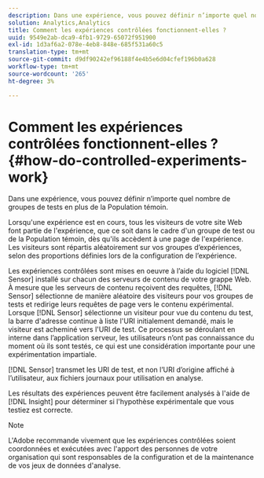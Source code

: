 ```yaml
---
description: Dans une expérience, vous pouvez définir n’importe quel nombre de groupes de tests en plus de la Population témoin.
solution: Analytics,Analytics
title: Comment les expériences contrôlées fonctionnent-elles ?
uuid: 9549e2ab-dca9-4fb1-9729-65072f951900
exl-id: 1d3af6a2-078e-4eb8-848e-685f531a60c5
translation-type: tm+mt
source-git-commit: d9df90242ef96188f4e4b5e6d04cfef196b0a628
workflow-type: tm+mt
source-wordcount: '265'
ht-degree: 3%

---
```


# Comment les expériences contrôlées fonctionnent-elles ?{#how-do-controlled-experiments-work}

Dans une expérience, vous pouvez définir n’importe quel nombre de groupes de tests en plus de la Population témoin.

Lorsqu&#39;une expérience est en cours, tous les visiteurs de votre site Web font partie de l&#39;expérience, que ce soit dans le cadre d&#39;un groupe de test ou de la Population témoin, dès qu&#39;ils accèdent à une page de l&#39;expérience. Les visiteurs sont répartis aléatoirement sur vos groupes d’expériences, selon des proportions définies lors de la configuration de l’expérience.

Les expériences contrôlées sont mises en oeuvre à l’aide du logiciel [!DNL Sensor] installé sur chacun des serveurs de contenu de votre grappe Web. À mesure que les serveurs de contenu reçoivent des requêtes, [!DNL Sensor] sélectionne de manière aléatoire des visiteurs pour vos groupes de tests et redirige leurs requêtes de page vers le contenu expérimental. Lorsque [!DNL Sensor] sélectionne un visiteur pour vue du contenu du test, la barre d&#39;adresse continue à liste l&#39;URI initialement demandé, mais le visiteur est acheminé vers l&#39;URI de test. Ce processus se déroulant en interne dans l’application serveur, les utilisateurs n’ont pas connaissance du moment où ils sont testés, ce qui est une considération importante pour une expérimentation impartiale.

[!DNL Sensor] transmet les URI de test, et non l’URI d’origine affiché à l’utilisateur, aux fichiers journaux pour utilisation en analyse.

Les résultats des expériences peuvent être facilement analysés à l&#39;aide de [!DNL Insight] pour déterminer si l&#39;hypothèse expérimentale que vous testiez est correcte.

>[!NOTE]
>
>L&#39;Adobe recommande vivement que les expériences contrôlées soient coordonnées et exécutées avec l&#39;apport des personnes de votre organisation qui sont responsables de la configuration et de la maintenance de vos jeux de données d&#39;analyse.
